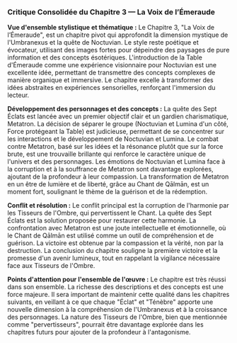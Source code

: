 ### Critique Consolidée du Chapitre 3 — La Voix de l’Émeraude

**Vue d'ensemble stylistique et thématique :**
Le Chapitre 3, "La Voix de l’Émeraude", est un chapitre pivot qui approfondit la dimension mystique de l'Umbranexus et la quête de Noctuvian. Le style reste poétique et évocateur, utilisant des images fortes pour dépeindre des paysages de pure information et des concepts ésotériques. L'introduction de la Table d'Émeraude comme une expérience visionnaire pour Noctuvian est une excellente idée, permettant de transmettre des concepts complexes de manière organique et immersive. Le chapitre excelle à transformer des idées abstraites en expériences sensorielles, renforçant l'immersion du lecteur.

**Développement des personnages et des concepts :**
La quête des Sept Éclats est lancée avec un premier objectif clair et un gardien charismatique, Metatron. La décision de séparer le groupe (Noctuvian et Lumina d'un côté, Force protégeant la Table) est judicieuse, permettant de se concentrer sur les interactions et le développement de Noctuvian et Lumina. Le combat contre Metatron, basé sur les idées et la résonance plutôt que sur la force brute, est une trouvaille brillante qui renforce le caractère unique de l'univers et des personnages. Les émotions de Noctuvian et Lumina face à la corruption et à la souffrance de Metatron sont davantage explorées, ajoutant de la profondeur à leur compassion. La transformation de Metatron en un être de lumière et de liberté, grâce au Chant de Qālmān, est un moment fort, soulignant le thème de la guérison et de la rédemption.

**Conflit et résolution :**
Le conflit principal est la corruption de l'harmonie par les Tisseurs de l'Ombre, qui pervertissent le Chant. La quête des Sept Éclats est la solution proposée pour restaurer cette harmonie. La confrontation avec Metatron est une joute intellectuelle et émotionnelle, où le Chant de Qālmān est utilisé comme un outil de compréhension et de guérison. La victoire est obtenue par la compassion et la vérité, non par la destruction. La conclusion du chapitre souligne la première victoire et la promesse d'un avenir lumineux, tout en rappelant la vigilance nécessaire face aux Tisseurs de l'Ombre.

**Points d'attention pour l'ensemble de l'œuvre :**
Le chapitre est très réussi dans son ensemble. La richesse des descriptions et des concepts est une force majeure. Il sera important de maintenir cette qualité dans les chapitres suivants, en veillant à ce que chaque "Éclat" et "Ténèbre" apporte une nouvelle dimension à la compréhension de l'Umbranexus et à la croissance des personnages. La nature des Tisseurs de l'Ombre, bien que mentionnée comme "pervertisseurs", pourrait être davantage explorée dans les chapitres futurs pour ajouter de la profondeur à l'antagonisme.
